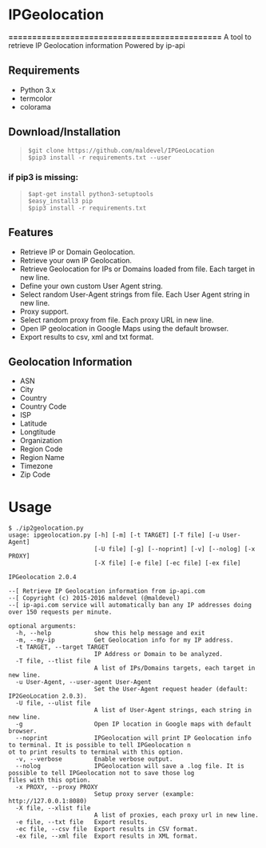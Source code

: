 # IPGeolocation
**=============================================**
A tool to retrieve IP Geolocation information
Powered by ip-api
## Requirements
- Python 3.x<br>
- termcolor<br>
- colorama
## Download/Installation
> `$git clone https://github.com/maldevel/IPGeoLocation`<br>
> `$pip3 install -r requirements.txt --user`<br>
### if pip3 is missing:
>`$apt-get install python3-setuptools `<br>
>`$easy_install3 pip`<br>
>`$pip3 install -r requirements.txt`<br>
## Features
- Retrieve IP or Domain Geolocation.
- Retrieve your own IP Geolocation.
- Retrieve Geolocation for IPs or Domains loaded from file. Each target in new line.
- Define your own custom User Agent string.
- Select random User-Agent strings from file. Each User Agent string in new line.
- Proxy support.
- Select random proxy from file. Each proxy URL in new line.
- Open IP geolocation in Google Maps using the default browser.
- Export results to csv, xml and txt format.
## Geolocation Information
- ASN
- City
- Country
- Country Code
- ISP
- Latitude
- Longtitude
- Organization
- Region Code
- Region Name
- Timezone
- Zip Code
# Usage
```
$ ./ip2geolocation.py
usage: ipgeolocation.py [-h] [-m] [-t TARGET] [-T file] [-u User-Agent]
                        [-U file] [-g] [--noprint] [-v] [--nolog] [-x PROXY]
                        [-X file] [-e file] [-ec file] [-ex file]

IPGeolocation 2.0.4

--[ Retrieve IP Geolocation information from ip-api.com
--[ Copyright (c) 2015-2016 maldevel (@maldevel)
--[ ip-api.com service will automatically ban any IP addresses doing over 150 requests per minute.

optional arguments:
  -h, --help            show this help message and exit
  -m, --my-ip           Get Geolocation info for my IP address.
  -t TARGET, --target TARGET
                        IP Address or Domain to be analyzed.
  -T file, --tlist file
                        A list of IPs/Domains targets, each target in new line.
  -u User-Agent, --user-agent User-Agent
                        Set the User-Agent request header (default: IP2GeoLocation 2.0.3).
  -U file, --ulist file
                        A list of User-Agent strings, each string in new line.
  -g                    Open IP location in Google maps with default browser.
  --noprint             IPGeolocation will print IP Geolocation info to terminal. It is possible to tell IPGeolocation n
ot to print results to terminal with this option.
  -v, --verbose         Enable verbose output.
  --nolog               IPGeolocation will save a .log file. It is possible to tell IPGeolocation not to save those log
files with this option.
  -x PROXY, --proxy PROXY
                        Setup proxy server (example: http://127.0.0.1:8080)
  -X file, --xlist file
                        A list of proxies, each proxy url in new line.
  -e file, --txt file   Export results.
  -ec file, --csv file  Export results in CSV format.
  -ex file, --xml file  Export results in XML format.
  ```
  
